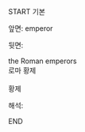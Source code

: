 START
기본

앞면:
emperor


뒷면:
<div>the Roman emperors </div><div>로마 황제</div><div><br></div><div>황제</div>


해석:

END